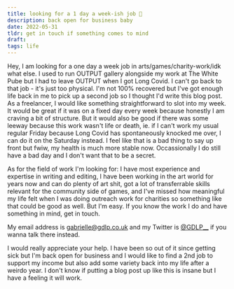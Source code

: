 ```yaml
---
title: looking for a 1 day a week-ish job 🎯 
description: back open for business baby
date: 2022-05-31
tldr: get in touch if something comes to mind
draft: 
tags: life
---
```


Hey, I am looking for a one day a week job in arts/games/charity-work/idk what else. I used to run OUTPUT gallery alongside my work at The White Pube but I had to leave OUTPUT when I got Long Covid. I can't go back to that job - it's just too physical. I'm not 100% recovered but I've got enough life back in me to pick up a second job so I thought I'd write this blog post. As a freelancer, I would like something straightforward to slot into my week. It would be great if it was on a fixed day every week because honestly I am craving a bit of structure. But it would also be good if there was some leeway because this work wasn't life or death, ie. if I can't work my usual regular Friday because Long Covid has spontaneously knocked me over, I can do it on the Saturday instead. I feel like that is a bad thing to say up front but fwiw, my health is much more stable now. Occassionally I do still have a bad day and I don't want that to be a secret. 

As for the field of work I'm looking for: I have most experience and expertise in writing and editing, I have been working in the art world for years now and can do plenty of art shit, got a lot of transferrable skills relevant for the community side of games, and I've missed how meaningful my life felt when I was doing outreach work for charities so something like that could be good as well. But I'm easy. If you know the work I do and have something in mind, get in touch. 

My email address is gabrielle@gdlp.co.uk and my Twitter is [@GDLP__](http://twitter.com/GDLP__ "@GDLP__") if you wanna talk there instead.

I would really appreciate your help. I have been so out of it since getting sick but I'm back open for business and I would like to find a 2nd job to support my income but also add some variety back into my life after a weirdo year. I don't know if putting a blog post up like this is insane but I have a feeling it will work. 
